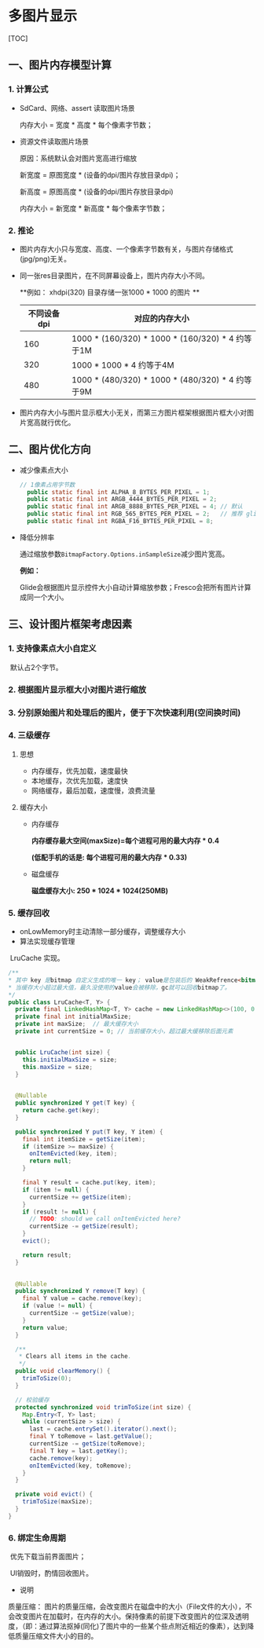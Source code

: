 # 多图片显示

[TOC]

## 一、图片内存模型计算

### 1. 计算公式

- SdCard、网络、assert 读取图片场景

  内存大小 = 宽度 * 高度 * 每个像素字节数；

- 资源文件读取图片场景

  原因：系统默认会对图片宽高进行缩放

  新宽度 = 原图宽度 * (设备的dpi/图片存放目录dpi)；

  新高度 = 原图高度 * (设备的dpi/图片存放目录dpi)

  内存大小 = 新宽度 * 新高度 * 每个像素字节数；

### 2. 推论

- 图片内存大小只与宽度、高度、一个像素字节数有关，与图片存储格式(jpg/png)无关。

- 同一张res目录图片，在不同屏幕设备上，图片内存大小不同。

  **例如： xhdpi(320) 目录存储一张1000 * 1000 的图片 **

  | 不同设备dpi | 对应的内存大小                                   |
  | ----------- | ------------------------------------------------ |
  | 160         | 1000 * (160/320) * 1000 * (160/320) * 4 约等于1M |
  | 320         | 1000 * 1000 * 4 约等于4M                         |
  | 480         | 1000 * (480/320) * 1000 * (480/320) * 4 约等于9M |

- 图片内存大小与图片显示框大小无关，而第三方图片框架根据图片框大小对图片宽高就行优化。

## 二、图片优化方向

- 减少像素点大小

  ```java
  // 1像素占用字节数
    public static final int ALPHA_8_BYTES_PER_PIXEL = 1;
    public static final int ARGB_4444_BYTES_PER_PIXEL = 2;
    public static final int ARGB_8888_BYTES_PER_PIXEL = 4; // 默认
    public static final int RGB_565_BYTES_PER_PIXEL = 2;   // 推荐 glide
    public static final int RGBA_F16_BYTES_PER_PIXEL = 8;
  ```

- 降低分辨率

  通过缩放参数`BitmapFactory.Options.inSampleSize`减少图片宽高。

  **例如：**

  ​	Glide会根据图片显示控件大小自动计算缩放参数；Fresco会把所有图片计算成同一个大小。

## 三、设计图片框架考虑因素

### 1. 支持像素点大小自定义

​	默认占2个字节。

### 2. 根据图片显示框大小对图片进行缩放

### 3. 分别原始图片和处理后的图片，便于下次快速利用(空间换时间)

### 4. 三级缓存

 1. 思想

    - 内存缓存，优先加载，速度最快
    - 本地缓存，次优先加载，速度快
    - 网络缓存，最后加载，速度慢，浪费流量

 2. 缓存大小

    - 内存缓存

      **内存缓存最大空间(maxSize)=每个进程可用的最大内存 \* 0.4**

      **(低配手机的话是: 每个进程可用的最大内存 \* 0.33)**

    - 磁盘缓存

      **磁盘缓存大小: 250 \* 1024 \* 1024(250MB)**

### 5. 缓存回收

- onLowMemory时主动清除一部分缓存，调整缓存大小
- 算法实现缓存管理

​	LruCache 实现。

```java
/**
* 其中 key 是bitmap 自定义生成的唯一 key； value是包装后的 WeakRefrence<bitmap>,
* 当缓存大小超过最大值，最久没使用的value会被移除，gc就可以回收bitmap了。
*/
public class LruCache<T, Y> {
  private final LinkedHashMap<T, Y> cache = new LinkedHashMap<>(100, 0.75f, true);
  private final int initialMaxSize;
  private int maxSize;  // 最大缓存大小
  private int currentSize = 0; // 当前缓存大小，超过最大缓移除后面元素


  public LruCache(int size) {
    this.initialMaxSize = size;
    this.maxSize = size;
  }

 
  @Nullable
  public synchronized Y get(T key) {
    return cache.get(key);
  }

  public synchronized Y put(T key, Y item) {
    final int itemSize = getSize(item);
    if (itemSize >= maxSize) {
      onItemEvicted(key, item);
      return null;
    }

    final Y result = cache.put(key, item);
    if (item != null) {
      currentSize += getSize(item);
    }
    if (result != null) {
      // TODO: should we call onItemEvicted here?
      currentSize -= getSize(result);
    }
    evict();

    return result;
  }

 
  @Nullable
  public synchronized Y remove(T key) {
    final Y value = cache.remove(key);
    if (value != null) {
      currentSize -= getSize(value);
    }
    return value;
  }

  /**
   * Clears all items in the cache.
   */
  public void clearMemory() {
    trimToSize(0);
  }

  // 校验缓存
  protected synchronized void trimToSize(int size) {
    Map.Entry<T, Y> last;
    while (currentSize > size) {
      last = cache.entrySet().iterator().next();
      final Y toRemove = last.getValue();
      currentSize -= getSize(toRemove);
      final T key = last.getKey();
      cache.remove(key);
      onItemEvicted(key, toRemove);
    }
  }

  private void evict() {
    trimToSize(maxSize);
  }
}

```

### 6. 绑定生命周期

​	 优先下载当前界面图片；

​	 UI销毁时，酌情回收图片。





- 说明

质量压缩： 图片的质量压缩，会改变图片在磁盘中的大小（File文件的大小），不会改变图片在加载时，在内存的大小。保持像素的前提下改变图片的位深及透明度，（即：通过算法抠掉(同化)了图片中的一些某个些点附近相近的像素），达到降低质量压缩文件大小的目的。

